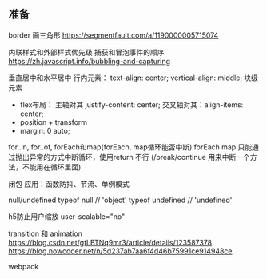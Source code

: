 ## 准备
border 画三角形
https://segmentfault.com/a/1190000005715074

内联样式和外部样式优先级
捕获和冒泡事件的顺序
https://zh.javascript.info/bubbling-and-capturing

垂直居中和水平居中
行内元素：
text-align: center;
vertical-align: middle;
块级元素：
- flex布局： 主轴对其 justify-content: center;  交叉轴对其：align-items: center;
- position + transform
- margin: 0 auto;

for..in, for..of, forEach和map(forEach, map循环能否中断)
forEach map 只能通过抛出异常的方式中断循环，使用return 不行 (/break/continue 用来中断一个方法，不能用在循环里面)

闭包
应用：函数防抖、节流、单例模式

null/undefined
typeof null  // 'object'
typeof undefined // 'undefined'

h5防止用户缩放 user-scalable="no"
<meta name="viewport" content="width=device-width, initial-scale=1, maximum-scale=1, user-scalable=no">

transition 和 animation
https://blog.csdn.net/gtLBTNq9mr3/article/details/123587378
https://blog.nowcoder.net/n/5d237ab7aa6f4d46b75991ce914948ce


webpack

